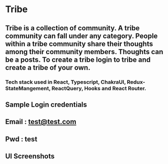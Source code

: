 # Tribe 

## Tribe is a collection of community. A tribe community can fall under any category. People within a tribe community share their thoughts among their community members. Thoughts can be a posts. To create a tribe login to tribe and create a tribe of your own.

### Tech stack used in React, Typescript, ChakraUI, Redux-StateMangement, ReactQuery, Hooks and React Router. 

## Sample Login credentials 
 ## Email : test@test.com
 ## Pwd   : test
 
 ## UI Screenshots
 
 
